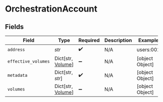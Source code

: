 # OrchestrationAccount


## Fields

| Field                                              | Type                                               | Required                                           | Description                                        | Example                                            |
| -------------------------------------------------- | -------------------------------------------------- | -------------------------------------------------- | -------------------------------------------------- | -------------------------------------------------- |
| `address`                                          | *str*                                              | :heavy_check_mark:                                 | N/A                                                | users:001                                          |
| `effective_volumes`                                | Dict[str, [Volume](../../models/shared/volume.md)] | :heavy_minus_sign:                                 | N/A                                                | [object Object]                                    |
| `metadata`                                         | Dict[str, *str*]                                   | :heavy_check_mark:                                 | N/A                                                | [object Object]                                    |
| `volumes`                                          | Dict[str, [Volume](../../models/shared/volume.md)] | :heavy_minus_sign:                                 | N/A                                                | [object Object]                                    |